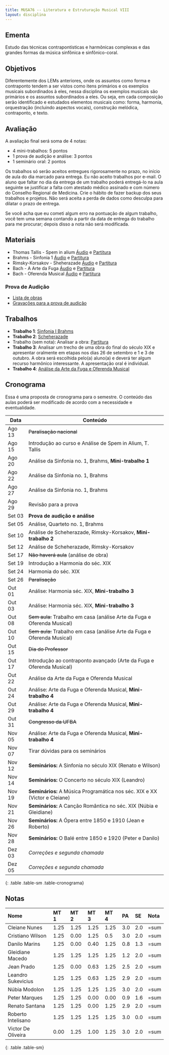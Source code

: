 ```yaml
---
title: MUSA76 -- Literatura e Estruturação Musical VIII
layout: disciplina
---
```


## Ementa

Estudo das técnicas contrapontísticas e harmônicas complexas e das
grandes formas da música sinfônica e sinfônico-coral.

## Objetivos

Diferentemente dos LEMs anteriores, onde os assuntos como forma e
contraponto tendem a ser vistos como itens primários e os exemplos
musicais subordinados à eles, nessa disciplina os exemplos musicais
são primários e os assuntos subordinados a eles. Ou seja, em cada
composição serão identificado e estudados elementos musicais como:
forma, harmonia, orquestração (incluindo aspectos vocais), construção
melódica, contraponto, e texto.

## Avaliação

A avaliação final será soma de 4 notas:

  * 4 mini-trabalhos: 5 pontos
  * 1 prova de audição e análise: 3 pontos
  * 1 seminário oral: 2 pontos

Os trabalhos só serão aceitos entregues rigorosamente no prazo, no
início de aula do dia marcado para entrega. Eu não aceito trabalhos
por e-mail. O aluno que faltar no dia da entrega de um trabalho poderá
entregá-lo na aula seguinte se justificar a falta com atestado médico
assinado e com número do Conselho Regional de Medicina. Crie o hábito
de fazer backup dos seus trabalhos e projetos. Não será aceita a perda
de dados como desculpa para dilatar o prazo de entrega.

Se você acha que eu cometi algum erro na pontuação de algum trabalho,
você tem uma semana contando a partir da data de entrega do trabalho
para me procurar; depois disso a nota não será modificada.

## Materiais

- Thomas Tallis - Spem in alium [Áudio][1] e [Partitura][2]
- Brahms - Sinfonia 1 [Áudio][3] e [Partitura][4]
- Rimsky-Korsakov - Sheherazade [Áudio][5] e [Partitura][6]
- Bach - A Arte da Fuga [Áudio][7] e [Partitura][8]
- Bach - Oferenda Musical [Áudio][9] e [Partitura][10]

### Prova de Audição

- [Lista de obras](/pedro/lista-prova-audicao-lem8/)
- [Gravações para a prova de audição][11]

## Trabalhos

- **Trabalho 1**: [Sinfonia I Brahms](/pedro/trabalho-brahms/)
- **Trabalho 2**: [Scheherazade](/pedro/trabalho-scheherazade/)
- Trabalho (sem nota): Analisar a obra: [Partitura][12]
- **Trabalho 3**: Analisar um trecho de uma obra do final do século
  XIX e apresentar oralmente em etapas nos dias 26 de setembro e 1 e 3
  de outubro. A obra será escolhida pelo(a) aluno(a) e deverá ter
  algum recurso harmônico interessante. A apresentação oral é
  individual.
- **Trabalho 4**: [Análise da Arte da Fuga e Oferenda Musical](/pedro/trabalho-fuga/)


## Cronograma

Essa é uma proposta de cronograma para o semestre. O conteúdo das
aulas poderá ser modificado de acordo com a necessidade e
eventualidade.

| Data   | Conteúdo                                                                        |
| -----  | ---                                                                             |
| Ago 13 | <del>Paralisação nacional</del>                                                 |
| Ago 15 | Introdução ao curso e Análise de Spem in Alium, T. Tallis                       |
| Ago 20 | Análise da Sinfonia no. 1, Brahms, **Mini-trabalho 1**                          |
| Ago 22 | Análise da Sinfonia no. 1, Brahms                                               |
| Ago 27 | Análise da Sinfonia no. 1, Brahms                                               |
| Ago 29 | Revisão para a prova                                                            |
| Set 03 | **Prova de audição e análise**                                                  |
| Set 05 | Análise, Quarteto no. 1, Brahms                                                 |
| Set 10 | Análise de Scheherazade, Rimsky-Korsakov, **Mini-trabalho 2**                   |
| Set 12 | Análise de Scheherazade, Rimsky-Korsakov                                        |
| Set 17 | <del>Não haverá aula</del> (análise de obra)                                    |
| Set 19 | Introdução a Harmonia do séc. XIX                                               |
| Set 24 | Harmonia do séc. XIX                                                            |
| Set 26 | <del>Paralisação</del>                                                          |
| Out 01 | Análise: Harmonia séc. XIX, **Mini-trabalho 3**                                 |
| Out 03 | Análise: Harmonia séc. XIX, **Mini-trabalho 3**                                 |
| Out 08 | <del>Sem aula:</del> Trabalho em casa (análise Arte da Fuga e Oferenda Musical) |
| Out 10 | <del>Sem aula:</del> Trabalho em casa (análise Arte da Fuga e Oferenda Musical) |
| Out 15 | <del>Dia do Professor</del>                                                     |
| Out 17 | Introdução ao contraponto avançado (Arte da Fuga e Oferenda Musical)            |
| Out 22 | Análise da Arte da Fuga e Oferenda Musical                                      |
| Out 24 | Análise: Arte da Fuga e Oferenda Musical,  **Mini-trabalho 4**                  |
| Out 29 | Análise: Arte da Fuga e Oferenda Musical,  **Mini-trabalho 4**                  |
| Out 31 | <del>Congresso da UFBA</del>                                                    |
| Nov 05 | Análise: Arte da Fuga e Oferenda Musical,  **Mini-trabalho 4**                  |
| Nov 07 | Tirar dúvidas para os seminários                                                |
| Nov 12 | **Seminários:** A Sinfonia no século XIX (Renato e Wilson)                      |
| Nov 14 | **Seminários:** O Concerto no século XIX (Leandro)                              |
| Nov 19 | **Seminários:** A Música Programática nos séc. XIX e XX (Victor e Cleiane)      |
| Nov 21 | **Seminários:** A Canção Romântica no séc. XIX (Núbia e Gleidiane)              |
| Nov 26 | **Seminários:** A Ópera entre 1850 e 1910 (Jean e Roberto)                      |
| Nov 28 | **Seminários:** O Balé entre 1850 e 1920 (Peter e Danilo)                       |
| Dez 03 | *Correções e segunda chamada*                                                   |
| Dez 05 | *Correções e segunda chamada*                                                   |
{: .table .table-sm .table-cronograma}


## Notas

| Nome               | MT 1 | MT 2 | MT 3 | MT 4 | PA  | SE  | Nota |
| :----------------- | :-   | :-   | :-   | :-   | :-  | :-  | :--- |
| Cleiane Nunes      | 1.25 | 1.25 | 1.25 | 1.25 | 3.0 | 2.0 | =sum |
| Cristiano Wilson   | 1.25 | 0.00 | 1.25 | 0.5  | 3.0 | 2.0 | =sum |
| Danilo Marins      | 1.25 | 0.00 | 0.40 | 1.25 | 0.8 | 1.3 | =sum |
| Gleidiane Macedo   | 1.25 | 1.25 | 1.25 | 1.25 | 1.2 | 2.0 | =sum |
| Jean Prado         | 1.25 | 0.00 | 0.63 | 1.25 | 2.5 | 2.0 | =sum |
| Leandro Sukevicius | 1.25 | 1.25 | 0.63 | 1.25 | 2.9 | 2.0 | =sum |
| Núbia Modolon      | 1.25 | 1.25 | 1.25 | 1.25 | 3.0 | 2.0 | =sum |
| Peter Marques      | 1.25 | 1.25 | 0.00 | 0.00 | 0.9 | 1.6 | =sum |
| Renato Santana     | 1.25 | 1.25 | 0.00 | 1.25 | 2.9 | 2.0 | =sum |
| Roberto Intelisano | 1.25 | 1.25 | 1.25 | 1.25 | 3.0 | 0.0 | =sum |
| Victor De Oliveira | 0.00 | 1.25 | 1.00 | 1.25 | 3.0 | 2.0 | =sum |
{: .table .table-sm}


[1]: https://www.dropbox.com/s/8ysu9t77g5d0rcj/Spem%20in%20Alium%20-%20Audio.m4a?dl=0
[2]: https://www.dropbox.com/s/ip6ni4wun5ciigt/Spem%20in%20Alium%20-%20Partitura.pdf?dl=0
[3]: https://www.dropbox.com/s/dgqftf0c5hhbytf/Brahms%20-%20Sinfonia%201.m4a?dl=0
[4]: https://www.dropbox.com/s/9mh54tjm6bt8j7i/Brahms%20-%20Sinfonia%201.pdf?dl=0
[5]: https://www.dropbox.com/s/le8vrrys4s528ga/Rimsky-Korsakov%20-%20Sheherazade%20-%20Orquestra.m4a?dl=0
[6]: https://www.dropbox.com/s/z7yis1nxs72u38w/Rimsky-Korsakov%20-%20Sheherazade%20-%20Orquestra.pdf?dl=0
[7]: https://www.dropbox.com/s/0vg5rpovul07r6q/A%20Arte%20da%20Fuga.zip?dl=0
[8]: https://www.dropbox.com/s/vwjs88y43yh26sg/Bach%20-%20A%20Arte%20da%20Fuga.pdf?dl=0
[9]: https://www.dropbox.com/s/3rujtu6m0z6n3c5/Oferenda%20Musical.zip?dl=0
[10]: https://www.dropbox.com/s/hu8awmglpq1yupp/Bach%20-%20Oferenda%20Musical.pdf?dl=0
[11]: https://www.dropbox.com/s/hdwdp46kf1t9bvn/Musicas%20Audicao.zip?dl=0
[12]: https://www.dropbox.com/s/opnarcabkgnc56w/musica.pdf?dl=0
